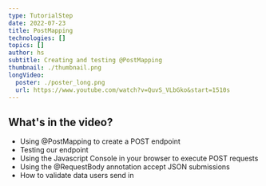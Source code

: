 ```yaml
---
type: TutorialStep
date: 2022-07-23
title: PostMapping
technologies: []
topics: []
author: hs
subtitle: Creating and testing @PostMapping
thumbnail: ./thumbnail.png
longVideo:
  poster: ./poster_long.png
  url: https://www.youtube.com/watch?v=QuvS_VLbGko&start=1510s
---
```


## What's in the video?

* Using @PostMapping to create a POST endpoint
* Testing our endpoint 
* Using the Javascript Console in your browser to execute POST requests
* Using the @RequestBody annotation accept JSON submissions
* How to validate data users send in